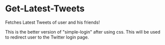 # Get-Latest-Tweets
Fetches Latest Tweets of user and his friends!

This is the better version of "simple-login" after using css. This will be used to redirect user to the Twitter login page. 
